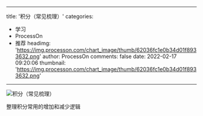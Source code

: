 
---
title: '积分（常见梳理）'
categories: 
 - 学习
 - ProcessOn
 - 推荐
headimg: 'https://img.processon.com/chart_image/thumb/62036fc1e0b34d01f8933632.png'
author: ProcessOn
comments: false
date: 2022-02-17 09:20:06
thumbnail: 'https://img.processon.com/chart_image/thumb/62036fc1e0b34d01f8933632.png'
---

<div>   
<img class="thumb" alt="积分（常见梳理）" src="https://img.processon.com/chart_image/thumb/62036fc1e0b34d01f8933632.png" referrerpolicy="no-referrer">
<p>整理积分常用的增加和减少逻辑</p>  
</div>
            